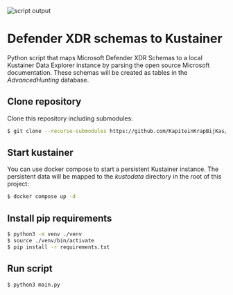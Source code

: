 ![script output](https://github.com/KapiteinKrapBijKas/defender_schemas_to_kustainer/blob/main/screen.png?raw=true)

# Defender XDR schemas to Kustainer

Python script that maps Microsoft Defender XDR Schemas to a local Kustainer Data Explorer instance by parsing the open source Microsoft documentation. These schemas will be created as tables in the *AdvancedHunting* database.


## Clone repository
Clone this repository including submodules:

```bash
$ git clone --recurse-submodules https://github.com/KapiteinKrapBijKas/defender_schemas_to_kustainer
```

## Start kustainer
You can use docker compose to start a persistent Kustainer instance. The persistent data will be mapped to the *kustodata* directory in the root of this project:

```bash
$ docker compose up -d
```

## Install pip requirements
```bash
$ python3 -m venv ./venv
$ source ./venv/bin/activate
$ pip install -r requirements.txt
```

## Run script

```bash
$ python3 main.py
```
